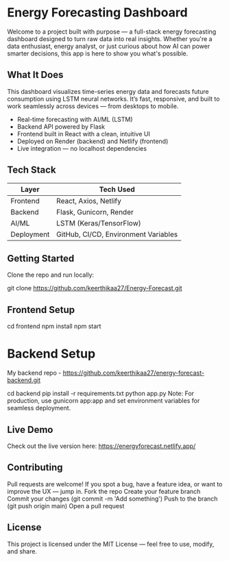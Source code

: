 # Energy Forecasting Dashboard

Welcome to a project built with purpose — a full-stack energy forecasting dashboard designed to turn raw data into real insights. Whether you're a data enthusiast, energy analyst, or just curious about how AI can power smarter decisions, this app is here to show you what's possible.

## What It Does

This dashboard visualizes time-series energy data and forecasts future consumption using LSTM neural networks. It’s fast, responsive, and built to work seamlessly across devices — from desktops to mobile.

- Real-time forecasting with AI/ML (LSTM)
- Backend API powered by Flask
- Frontend built in React with a clean, intuitive UI
- Deployed on Render (backend) and Netlify (frontend)
- Live integration — no localhost dependencies

## Tech Stack

| Layer      | Tech Used         |
|------------|-------------------|
| Frontend   | React, Axios, Netlify |
| Backend    | Flask, Gunicorn, Render |
| AI/ML      | LSTM (Keras/TensorFlow) |
| Deployment | GitHub, CI/CD, Environment Variables |

## Getting Started

Clone the repo and run locally:

git clone https://github.com/keerthikaa27/Energy-Forecast.git

## Frontend Setup

cd frontend
npm install
npm start

# Backend Setup

My backend repo - https://github.com/keerthikaa27/energy-forecast-backend.git

cd backend
pip install -r requirements.txt
python app.py
Note: For production, use gunicorn app:app and set environment variables for seamless deployment.

## Live Demo

Check out the live version here: https://energyforecast.netlify.app/

## Contributing

Pull requests are welcome! If you spot a bug, have a feature idea, or want to improve the UX — jump in.
Fork the repo
Create your feature branch 
Commit your changes (git commit -m 'Add something')
Push to the branch (git push origin main)
Open a pull request

## License
This project is licensed under the MIT License — feel free to use, modify, and share.






